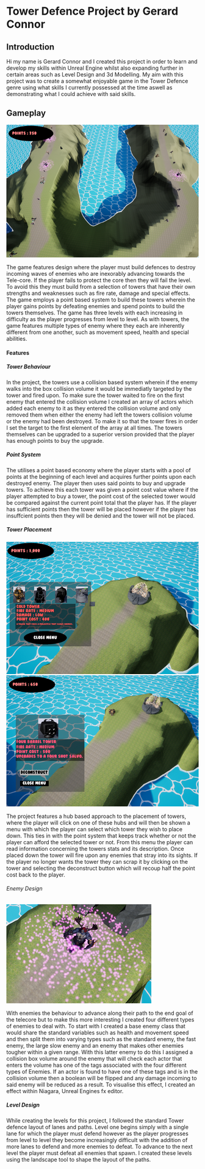 # Tower Defence Project by Gerard Connor

## Introduction

Hi my name is Gerard Connor and I created this project in order to learn and develop my skills within Unreal Engine whilst also expanding further in certain areas such as Level Design and 3d Modelling. My aim with this project was to create a somewhat enjoyable game in the Tower Defence genre using what skills I currently possessed at the time aswell as demonstrating what I could achieve with said skills.

## Gameplay

![](imgs/GameShot.png)

The game features design where the player must build defences to destroy incoming waves of enemies who are inexorably advancing towards the Tele-core. If the player fails to protect the core then they will fail the level. To avoid this they must build from a selection of towers that have their own strengths and weaknesses such as fire rate, damage and special effects. The game employs a point based system to build these towers wherein the player gains points by defeating enemies and spend points to build the towers themselves. The game has three levels with each increasing in difficulty as the player progresses from level to level. As with towers, the game features multiple types of enemy where they each are inherently different from one another, such as movement speed, health and special abilities.

#### Features

##### Tower Behaviour 
In the project, the towers use a collision based system wherein if the enemy walks into the box collision volume it would be immediatly targeted by the tower and fired upon. To make sure the tower waited to fire on the first enemy that entered the collision volume I created an array of actors which added each enemy to it as they entered the collision volume and only removed them when either the enemy had left the towers collision volume or the enemy had been destroyed. To make it so that the tower fires in order I set the target to the first element of the array at all times. The towers themselves can be upgraded to a superior version provided that the player has enough points to buy the upgrade. 

##### Point System
The utilises a point based economy where the player starts with a pool of points at the beginning of each level and acquires further points upon each destroyed enemy. The player then uses said points to buy and upgrade towers. To achieve this each tower was given a point cost value where if the player attempted to buy a tower, the point cost of the selected tower would be compared against the current point total that the player has. If the player has sufficient points then the tower will be placed however if the player has insuffcient points then they will be denied and the tower will not be placed.

##### Tower Placement
![](imgs/PointsEx2.png)![](imgs/DeconEx.png)

The project features a hub based approach to the placement of towers, where the player will click on one of these hubs and will then be shown a menu with which the player can select which tower they wish to place down. This ties in with the point system that keeps track whether or not the player can afford the selected tower or not. From this menu the player can read information concerning the towers stats and its description. Once placed down the tower will fire upon any enemies that stray into its sights. If the player no longer wants the tower they can scrap it by clicking on the tower and selecting the deconstruct button which will recoup half the point cost back to the player.

###### Enemy Design
![](imgs/Invig.png)

With enemies the behaviour to advance along their path to the end goal of the telecore but to make this more interesting I created four different types of enemies to deal with. To start with I created a base enemy class that would share the standard variables such as health and movement speed and then split them into varying types such as the standard enemy, the fast enemy, the large slow enemy and an enemy that makes other enemies tougher within a given range. With this latter enemy to do this I assigned a collision box volume around the enemy that will check each actor that enters the volume has one of the tags associated with the four different types of Enemies. If an actor is found to have one of these tags and is in the collision volume then a boolean will be flipped and any damage incoming to said enemy will be reduced as a result. To visualise this effect, I created an effect within Niagara, Unreal Engines fx editor.

##### Level Design

While creating the levels for this project, I followed the standard Tower defence layout of lanes and paths. Level one begins simply with a single lane for which the player must defend however as the player progresses from level to level they become increasingly difficult with the addition of more lanes to defend and more enemies to defeat. To advance to the next level the player must defeat all enemies that spawn. I created these levels using the landscape tool to shape the layout of the paths.
